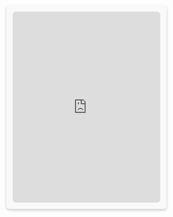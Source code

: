 <div style="
  text-align: center;
  max-width: 800px;
  margin: 0 auto;
  background-color: #f9f9f9;
  padding: 20px;
  box-shadow: 0 4px 8px rgba(0, 0, 0, 0.2);
  border-radius: 10px;
  font-family: 'Helvetica', Arial, sans-serif;
  color: #333;
  font-size: 18px;">
  <iframe src="https://docs.google.com/spreadsheets/d/e/2PACX-1vRgGFBAqAJy0MCdEgAgW-JvLX6hhgRmQbJK5NjPjQ-sHRTxEDjSUMYirAylG3SH138LqHQ-XzS6JQRT/pubhtml?gid=1958351183&amp;single=true&amp;widget=true&amp;headers=false" width="100%" height="600" style="
    border: none;
    border-radius: 10px;
    box-shadow: none;"></iframe>
</div>
